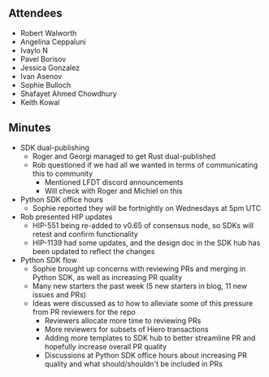 ## Attendees

- Robert Walworth
- Angelina Ceppaluni
- Ivaylo N
- Pavel Borisov
- Jessica Gonzalez
- Ivan Asenov
- Sophie Bulloch
- Shafayet Ahmed Chowdhury
- Keith Kowal

## Minutes

- SDK dual-publishing
  - Roger and Georgi managed to get Rust dual-published
  - Rob questioned if we had all we wanted in terms of communicating this to community
    - Mentioned LFDT discord announcements
    - Will check with Roger and Michiel on this
- Python SDK office hours
  - Sophie reported they will be fortnightly on Wednesdays at 5pm UTC
- Rob presented HIP updates
  - HIP-551 being re-added to v0.65 of consensus node, so SDKs will retest and confirm functionality
  - HIP-1139 had some updates, and the design doc in the SDK hub has been updated to reflect the changes
- Python SDK flow
  - Sophie brought up concerns with reviewing PRs and merging in Python SDK, as well as increasing PR quality
  - Many new starters the past week (5 new starters in blog, 11 new issues and PRs)
  - Ideas were discussed as to how to alleviate some of this pressure from PR reviewers for the repo
    - Reviewers allocate more time to reviewing PRs
    - More reviewers for subsets of Hiero transactions
    - Adding more templates to SDK hub to better streamline PR and hopefully increase overall PR quality
    - Discussions at Python SDK office hours about increasing PR quality and what should/shouldn't be included in PRs